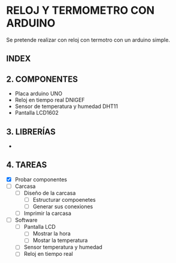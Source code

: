 # RELOJ Y TERMOMETRO CON ARDUINO
Se pretende realizar con reloj con termotro con un arduino simple.

## INDEX
## 2. COMPONENTES
* Placa arduino UNO
* Reloj en tiempo real DNIGEF
* Sensor de temperatura y humedad DHT11
* Pantalla LCD1602
## 3. LIBRERÍAS
*
## 4. TAREAS
- [X] Probar componentes
- [ ] Carcasa
  - [ ] Diseño de la carcasa
    - [ ] Estructurar compoenetes
    - [ ] Generar sus conexiones 
  - [ ] Imprimir la carcasa
- [ ] Software
  - [ ] Pantalla LCD
    - [ ] Mostrar la hora
    - [ ] Mostar la temperatura
  - [ ] Sensor temperatura y humedad
  - [ ] Reloj en tiempo real

